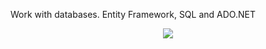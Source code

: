 Work with databases.  Entity Framework, SQL and ADO.NET
<center> <img src="https://i-msdn.sec.s-msft.com/dynimg/IC423396.png"> </center>

